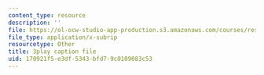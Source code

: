 ```yaml
---
content_type: resource
description: ''
file: https://ol-ocw-studio-app-production.s3.amazonaws.com/courses/res-6-008-digital-signal-processing-spring-2011/170921f5e3df5343bfd79c0109083c53_oJv4dsUID0Q.vtt
file_type: application/x-subrip
resourcetype: Other
title: 3play caption file
uid: 170921f5-e3df-5343-bfd7-9c0109083c53
---
```

